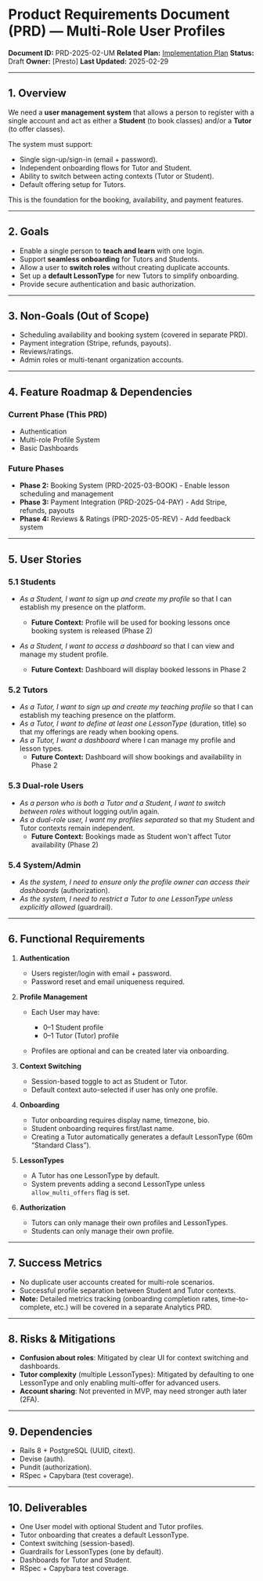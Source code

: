 # Product Requirements Document (PRD) — Multi-Role User Profiles

**Document ID:** PRD-2025-02-UM
**Related Plan:** [Implementation Plan](./plan.md)
**Status:** Draft
**Owner:** \[Presto]
**Last Updated:** 2025-02-29

---

## 1. Overview

We need a **user management system** that allows a person to register with a single account and act as either a **Student** (to book classes) and/or a **Tutor** (to offer classes).

The system must support:

* Single sign-up/sign-in (email + password).
* Independent onboarding flows for Tutor and Student.
* Ability to switch between acting contexts (Tutor or Student).
* Default offering setup for Tutors.

This is the foundation for the booking, availability, and payment features.

---

## 2. Goals

* Enable a single person to **teach and learn** with one login.
* Support **seamless onboarding** for Tutors and Students.
* Allow a user to **switch roles** without creating duplicate accounts.
* Set up a **default LessonType** for new Tutors to simplify onboarding.
* Provide secure authentication and basic authorization.

---

## 3. Non-Goals (Out of Scope)

* Scheduling availability and booking system (covered in separate PRD).
* Payment integration (Stripe, refunds, payouts).
* Reviews/ratings.
* Admin roles or multi-tenant organization accounts.

---

## 4. Feature Roadmap & Dependencies

### Current Phase (This PRD)
* Authentication
* Multi-role Profile System
* Basic Dashboards

### Future Phases
* **Phase 2:** Booking System (PRD-2025-03-BOOK) - Enable lesson scheduling and management
* **Phase 3:** Payment Integration (PRD-2025-04-PAY) - Add Stripe, refunds, payouts
* **Phase 4:** Reviews & Ratings (PRD-2025-05-REV) - Add feedback system

---

## 5. User Stories

### 5.1 Students

* *As a Student, I want to sign up and create my profile* so that I can establish my presence on the platform.
  * **Future Context:** Profile will be used for booking lessons once booking system is released (Phase 2)

* *As a Student, I want to access a dashboard* so that I can view and manage my student profile.
  * **Future Context:** Dashboard will display booked lessons in Phase 2

### 5.2 Tutors

* *As a Tutor, I want to sign up and create my teaching profile* so that I can establish my teaching presence on the platform.
* *As a Tutor, I want to define at least one LessonType* (duration, title) so that my offerings are ready when booking opens.
* *As a Tutor, I want a dashboard* where I can manage my profile and lesson types.
  * **Future Context:** Dashboard will show bookings and availability in Phase 2

### 5.3 Dual-role Users

* *As a person who is both a Tutor and a Student, I want to switch between roles* without logging out/in again.
* *As a dual-role user, I want my profiles separated* so that my Student and Tutor contexts remain independent.
  * **Future Context:** Bookings made as Student won't affect Tutor availability (Phase 2)

### 5.4 System/Admin

* *As the system, I need to ensure only the profile owner can access their dashboards* (authorization).
* *As the system, I need to restrict a Tutor to one LessonType unless explicitly allowed* (guardrail).

---

## 6. Functional Requirements

1. **Authentication**

   * Users register/login with email + password.
   * Password reset and email uniqueness required.
2. **Profile Management**

   * Each User may have:

     * 0–1 Student profile
     * 0–1 Tutor (Tutor) profile
   * Profiles are optional and can be created later via onboarding.
3. **Context Switching**

   * Session-based toggle to act as Student or Tutor.
   * Default context auto-selected if user has only one profile.
4. **Onboarding**

   * Tutor onboarding requires display name, timezone, bio.
   * Student onboarding requires first/last name.
   * Creating a Tutor automatically generates a default LessonType (60m “Standard Class”).
5. **LessonTypes**

   * A Tutor has one LessonType by default.
   * System prevents adding a second LessonType unless `allow_multi_offers` flag is set.
6. **Authorization**

   * Tutors can only manage their own profiles and LessonTypes.
   * Students can only manage their own profile.

---

## 7. Success Metrics

* No duplicate user accounts created for multi-role scenarios.
* Successful profile separation between Student and Tutor contexts.
* **Note:** Detailed metrics tracking (onboarding completion rates, time-to-complete, etc.) will be covered in a separate Analytics PRD.

---

## 8. Risks & Mitigations

* **Confusion about roles**: Mitigated by clear UI for context switching and dashboards.
* **Tutor complexity** (multiple LessonTypes): Mitigated by defaulting to one LessonType and only enabling multi-offer for advanced users.
* **Account sharing**: Not prevented in MVP, may need stronger auth later (2FA).

---

## 9. Dependencies

* Rails 8 + PostgreSQL (UUID, citext).
* Devise (auth).
* Pundit (authorization).
* RSpec + Capybara (test coverage).

---

## 10. Deliverables

* One User model with optional Student and Tutor profiles.
* Tutor onboarding that creates a default LessonType.
* Context switching (session-based).
* Guardrails for LessonTypes (one by default).
* Dashboards for Tutor and Student.
* RSpec + Capybara test coverage.
